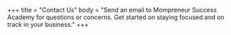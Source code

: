 +++
title = "Contact Us"
body = "Send an email to Mompreneur Success Academy for questions or concerns. Get started on staying focused and on track in your business."
+++


